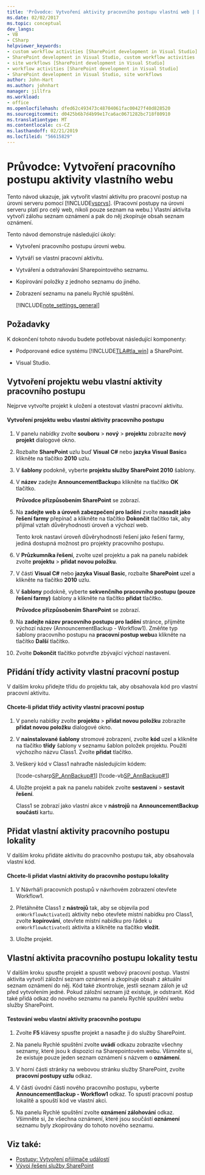 ```yaml
---
title: 'Průvodce: Vytvoření aktivity pracovního postupu vlastní web | Dokumentace Microsoftu'
ms.date: 02/02/2017
ms.topic: conceptual
dev_langs:
- VB
- CSharp
helpviewer_keywords:
- custom workflow activities [SharePoint development in Visual Studio]
- SharePoint development in Visual Studio, custom workflow activities
- site workflows [SharePoint development in Visual Studio]
- workflow activities [SharePoint development in Visual Studio]
- SharePoint development in Visual Studio, site workflows
author: John-Hart
ms.author: johnhart
manager: jillfra
ms.workload:
- office
ms.openlocfilehash: dfed62c493473c48704061fac00427f40d828520
ms.sourcegitcommit: d0425b6b7d4b99e17ca6ac0671282bc718f80910
ms.translationtype: MT
ms.contentlocale: cs-CZ
ms.lasthandoff: 02/21/2019
ms.locfileid: "56615829"
---
```

# <a name="walkthrough-create-a-custom-site-workflow-activity"></a>Průvodce: Vytvoření pracovního postupu aktivity vlastního webu
  Tento návod ukazuje, jak vytvořit vlastní aktivitu pro pracovní postup na úrovni serveru pomocí [!INCLUDE[vsprvs](../sharepoint/includes/vsprvs-md.md)]. (Pracovní postupy na úrovni serveru platí pro celý web, nikoli pouze seznam na webu.) Vlastní aktivita vytvoří zálohu seznam oznámení a pak do něj zkopíruje obsah seznam oznámení.

 Tento návod demonstruje následující úkoly:

- Vytvoření pracovního postupu úrovni webu.

- Vytváří se vlastní pracovní aktivitu.

- Vytváření a odstraňování Sharepointového seznamu.

- Kopírování položky z jednoho seznamu do jiného.

- Zobrazení seznamu na panelu Rychlé spuštění.

  [!INCLUDE[note_settings_general](../sharepoint/includes/note-settings-general-md.md)]

## <a name="prerequisites"></a>Požadavky
 K dokončení tohoto návodu budete potřebovat následující komponenty:

-   Podporované edice systému [!INCLUDE[TLA#tla_win](../sharepoint/includes/tlasharptla-win-md.md)] a SharePoint.

-   Visual Studio.

## <a name="create-a-site-workflow-custom-activity-project"></a>Vytvoření projektu webu vlastní aktivity pracovního postupu
 Nejprve vytvořte projekt k uložení a otestovat vlastní pracovní aktivitu.

#### <a name="to-create-a-site-workflow-custom-activity-project"></a>Vytvoření projektu webu vlastní aktivity pracovního postupu

1.  V panelu nabídky zvolte **souboru** > **nový** > **projektu** zobrazíte **nový projekt** dialogové okno.

2.  Rozbalte **SharePoint** uzlu buď **Visual C#** nebo **jazyka Visual Basic**a klikněte na tlačítko **2010** uzlu.

3.  V **šablony** podokně, vyberte **projektu služby SharePoint 2010** šablony.

4.  V **název** zadejte **AnnouncementBackup**a klikněte na tlačítko **OK** tlačítko.

     **Průvodce přizpůsobením SharePoint** se zobrazí.

5.  Na **zadejte web a úroveň zabezpečení pro ladění** zvolte **nasadit jako řešení farmy** přepínač a klikněte na tlačítko **Dokončit** tlačítko tak, aby přijímal vztah důvěryhodnosti úroveň a výchozí web.

     Tento krok nastaví úroveň důvěryhodnosti řešení jako řešení farmy, jediná dostupná možnost pro projekty pracovního postupu.

6.  V **Průzkumníka řešení**, zvolte uzel projektu a pak na panelu nabídek zvolte **projektu** > **přidat novou položku**.

7.  V části **Visual C#** nebo **jazyka Visual Basic**, rozbalte **SharePoint** uzel a klikněte na tlačítko **2010** uzlu.

8.  V **šablony** podokně, vyberte **sekvenčního pracovního postupu (pouze řešení farmy)** šablony a klikněte na tlačítko **přidat** tlačítko.

     **Průvodce přizpůsobením SharePoint** se zobrazí.

9. Na **zadejte název pracovního postupu pro ladění** stránce, přijměte výchozí název (AnnouncementBackup - Workflow1). Změňte typ šablony pracovního postupu na **pracovní postup webu**a klikněte na tlačítko **Další** tlačítko.

10. Zvolte **Dokončit** tlačítko potvrďte zbývající výchozí nastavení.

## <a name="add-a-custom-workflow-activity-class"></a>Přidání třídy activity vlastní pracovní postup
 V dalším kroku přidejte třídu do projektu tak, aby obsahovala kód pro vlastní pracovní aktivitu.

#### <a name="to-add-a-custom-workflow-activity-class"></a>Chcete-li přidat třídy activity vlastní pracovní postup

1.  V panelu nabídky zvolte **projektu** > **přidat novou položku** zobrazíte **přidat novou položku** dialogové okno.

2.  V **nainstalované šablony** stromové zobrazení, zvolte **kód** uzel a klikněte na tlačítko **třídy** šablony v seznamu šablon položek projektu. Použití výchozího názvu Class1. Zvolte **přidat** tlačítko.

3.  Veškerý kód v Class1 nahraďte následujícím kódem:

     [!code-csharp[SP_AnnBackup#1](../sharepoint/codesnippet/CSharp/announcementbackup/class1.cs#1)]
     [!code-vb[SP_AnnBackup#1](../sharepoint/codesnippet/VisualBasic/announcementbackupvb/class1.vb#1)]

4.  Uložte projekt a pak na panelu nabídek zvolte **sestavení** > **sestavit řešení**.

     Class1 se zobrazí jako vlastní akce v **nástrojů** na **AnnouncementBackup součásti** kartu.

## <a name="add-the-custom-activity-to-the-site-workflow"></a>Přidat vlastní aktivity pracovního postupu lokality
 V dalším kroku přidáte aktivitu do pracovního postupu tak, aby obsahovala vlastní kód.

#### <a name="to-add-a-custom-activity-to-the-site-workflow"></a>Chcete-li přidat vlastní aktivity do pracovního postupu lokality

1.  V Návrháři pracovních postupů v návrhovém zobrazení otevřete Workflow1.

2.  Přetáhněte Class1 z **nástrojů** tak, aby se objevila pod `onWorkflowActivated1` aktivity nebo otevřete místní nabídku pro Class1, zvolte **kopírování**, otevřete místní nabídku pro řádek u `onWorkflowActivated1` aktivita a klikněte na tlačítko **vložit**.

3.  Uložte projekt.

## <a name="test-the-site-workflow-custom-activity"></a>Vlastní aktivita pracovního postupu lokality testu
 V dalším kroku spusťte projekt a spustit webový pracovní postup. Vlastní aktivita vytvoří záložní seznam oznámení a zkopíruje obsah z aktuální seznam oznámení do něj. Kód také zkontroluje, jestli seznam záloh je už před vytvořením jedné. Pokud záložní seznam již existuje, je odstranit. Kód také přidá odkaz do nového seznamu na panelu Rychlé spuštění webu služby SharePoint.

#### <a name="to-test-the-site-workflow-custom-activity"></a>Testování webu vlastní aktivity pracovního postupu

1.  Zvolte **F5** klávesy spusťte projekt a nasaďte ji do služby SharePoint.

2.  Na panelu Rychlé spuštění zvolte **uvádí** odkazu zobrazíte všechny seznamy, které jsou k dispozici na Sharepointovém webu. Všimněte si, že existuje pouze jeden seznam oznámení s názvem o **oznámení**.

3.  V horní části stránky na webovou stránku služby SharePoint, zvolte **pracovní postupy uzlu** odkaz.

4.  V části úvodní části nového pracovního postupu, vyberte **AnnouncementBackup - Workflow1** odkaz. To spustí pracovní postup lokalitě a spouští kód ve vlastní akci.

5.  Na panelu Rychlé spuštění zvolte **oznámení zálohování** odkaz. Všimněte si, že všechna oznámení, které jsou součástí **oznámení** seznamu byly zkopírovány do tohoto nového seznamu.

## <a name="see-also"></a>Viz také:
- [Postupy: Vytvoření přijímače událostí](../sharepoint/how-to-create-an-event-receiver.md)
- [Vývoj řešení služby SharePoint](../sharepoint/developing-sharepoint-solutions.md)

